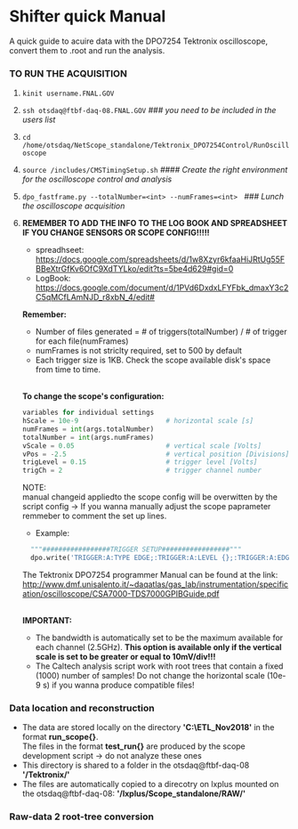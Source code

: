 # Shifter quick Manual
A quick guide to acuire data with the DPO7254 Tektronix oscilloscope, convert them to .root and run the analysis.

### TO RUN THE ACQUISITION

  1. `kinit username.FNAL.GOV`
  2. `ssh otsdaq@ftbf-daq-08.FNAL.GOV`  *### you need to be included in the users list*
  3. `cd /home/otsdaq/NetScope_standalone/Tektronix_DPO7254Control/RunOscilloscope` 
  4. `source /includes/CMSTimingSetup.sh`  *#### Create the right environment for the oscilloscope control and analysis*
  5. `dpo_fastframe.py --totalNumber=<int> --numFrames=<int>` &nbsp; *### Lunch the oscilloscope acquisition* <br />
  6. **REMEMBER TO ADD THE INFO TO THE LOG BOOK AND SPREADSHEET IF YOU CHANGE SENSORS OR SCOPE CONFIG!!!!!**
     * spreadhseet: https://docs.google.com/spreadsheets/d/1w8Xzyr6kfaaHiJRtUg55FBBeXtrGfKv6OfC9XdTYLko/edit?ts=5be4d629#gid=0
     * LogBook: https://docs.google.com/document/d/1PVd6DxdxLFYFbk_dmaxY3c2C5qMCfLAmNJD_r8xbN_4/edit#
      
      **Remember:** <br />
      * Number of files generated = # of triggers(totalNumber) / # of trigger for each file(numFrames)<br />
      * numFrames is not striclty required, set to 500 by default
      * Each trigger size is 1KB. Check the scope available disk's space from time to time. <br /><br />
      
      
      
      
      **To change the scope's configuration:** 
        ```python
        variables for individual settings 
        hScale = 10e-9                      # horizontal scale [s]
        numFrames = int(args.totalNumber)
        totalNumber = int(args.numFrames)
        vScale = 0.05                       # vertical scale [Volts]
        vPos = -2.5                         # vertical position [Divisions]
        trigLevel = 0.15                    # trigger level [Volts]
        trigCh = 2                          # trigger channel number
        ```
        
        
        NOTE:<br />
        manual changeid appliedto the scope config will be overwitten by the script config -> If you wanna
        manually adjust the scope paprameter remmeber to comment the set up lines. <br />
        
        * Example:  
        ```python
          """#################TRIGGER SETUP#################"""
          dpo.write('TRIGGER:A:TYPE EDGE;:TRIGGER:A:LEVEL {};:TRIGGER:A:EDGE:SOURCE CH2'.format(trigLevel)) 
        ```
        The Tektronix DPO7254 programmer Manual can be found at the link:  http://www.dmf.unisalento.it/~daqatlas/gas_lab/instrumentation/specification/oscilloscope/CSA7000-TDS7000GPIBGuide.pdf <br /><br />
        
        **IMPORTANT:**<br />
       * The bandwidth is automatically set to be the maximum available for each channel (2.5GHz). **This option 
        is available only if the vertical scale is set to be greater or equal to 10mV/div!!!** <br /> 
       * The Caltech analysis script work with root trees that contain a fixed (1000) number of samples! Do not change the horizontal scale (10e-9 s) if you wanna produce compatible files! 
       
        
  ### Data location and reconstruction<br />
  - The data are stored locally on the directory  **'C:\ETL_Nov2018'** in the format **run_scope{}**.<br />
  The files in the format **test_run{}** are produced by the scope development script -> do not analyze these ones <br />
  - This directory is shared to a folder in the otsdaq@ftbf-daq-08   **'/Tektronix/'**<br />
  - The files are automatically copied to a direcotry on lxplus mounted on the otsdaq@ftbf-daq-08: **'/lxplus/Scope_standalone/RAW/'**
  
  
  ### Raw-data 2 root-tree conversion <br />
  
  
   


